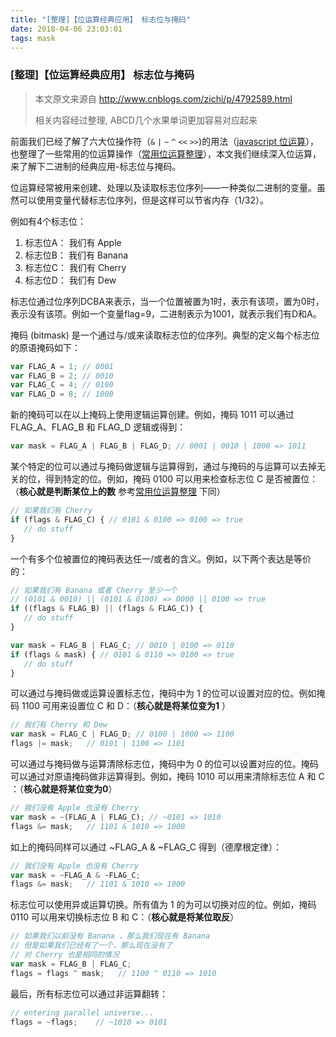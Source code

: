 ```yaml
---
title: "[整理]【位运算经典应用】 标志位与掩码"
date: 2018-04-06 23:03:01
tags: mask
---
```


### [整理]【位运算经典应用】 标志位与掩码

> 本文原文来源自 http://www.cnblogs.com/zichi/p/4792589.html
>
> 相关内容经过整理, ABCD几个水果单词更加容易对应起来

前面我们已经了解了六大位操作符（`&` `|` `~` `^` `<<` `>>`)的用法（[javascript 位运算](http://www.cnblogs.com/zichi/p/4787145.html)），也整理了一些常用的位运算操作（[常用位运算整理](http://www.cnblogs.com/zichi/p/4789439.html)），本文我们继续深入位运算，来了解下二进制的经典应用-标志位与掩码。

位运算经常被用来创建、处理以及读取标志位序列——一种类似二进制的变量。虽然可以使用变量代替标志位序列，但是这样可以节省内存（1/32）。

例如有4个标志位：

1. 标志位A： 我们有 Apple
2. 标志位B： 我们有 Banana
3. 标志位C： 我们有 Cherry
4. 标志位D： 我们有 Dew

标志位通过位序列DCBA来表示，当一个位置被置为1时，表示有该项，置为0时，表示没有该项。例如一个变量flag=9，二进制表示为1001，就表示我们有D和A。

掩码 (bitmask) 是一个通过与/或来读取标志位的位序列。典型的定义每个标志位的原语掩码如下：

```javascript
var FLAG_A = 1; // 0001
var FLAG_B = 2; // 0010
var FLAG_C = 4; // 0100
var FLAG_D = 8; // 1000
```

<!--more-->

新的掩码可以在以上掩码上使用逻辑运算创建。例如，掩码 1011 可以通过 FLAG_A、FLAG_B 和 FLAG_D 逻辑或得到：

```javascript
var mask = FLAG_A | FLAG_B | FLAG_D; // 0001 | 0010 | 1000 => 1011
```

某个特定的位可以通过与掩码做逻辑与运算得到，通过与掩码的与运算可以去掉无关的位，得到特定的位。例如，掩码 0100 可以用来检查标志位 C 是否被置位：（**核心就是判断某位上的数** 参考[常用位运算整理](http://www.cnblogs.com/zichi/p/4789439.html) 下同）

```javascript
// 如果我们有 Cherry
if (flags & FLAG_C) { // 0101 & 0100 => 0100 => true
   // do stuff
}
```

一个有多个位被置位的掩码表达任一/或者的含义。例如，以下两个表达是等价的：

```javascript
// 如果我们有 Banana 或者 Cherry 至少一个
// (0101 & 0010) || (0101 & 0100) => 0000 || 0100 => true
if ((flags & FLAG_B) || (flags & FLAG_C)) {
   // do stuff
}

var mask = FLAG_B | FLAG_C; // 0010 | 0100 => 0110
if (flags & mask) { // 0101 & 0110 => 0100 => true
   // do stuff
}
```

可以通过与掩码做或运算设置标志位，掩码中为 1 的位可以设置对应的位。例如掩码 1100 可用来设置位 C 和 D：（**核心就是将某位变为1** ）

```javascript
// 我们有 Cherry 和 Dew
var mask = FLAG_C | FLAG_D; // 0100 | 1000 => 1100
flags |= mask;   // 0101 | 1100 => 1101
```

可以通过与掩码做与运算清除标志位，掩码中为 0 的位可以设置对应的位。掩码可以通过对原语掩码做非运算得到。例如，掩码 1010 可以用来清除标志位 A 和 C ：（**核心就是将某位变为0**）

```javascript
// 我们没有 Apple 也没有 Cherry
var mask = ~(FLAG_A | FLAG_C); // ~0101 => 1010
flags &= mask;   // 1101 & 1010 => 1000
```

如上的掩码同样可以通过 ~FLAG_A & ~FLAG_C 得到（德摩根定律）：

```javascript
// 我们没有 Apple 也没有 Cherry
var mask = ~FLAG_A & ~FLAG_C;
flags &= mask;   // 1101 & 1010 => 1000
```

标志位可以使用异或运算切换。所有值为 1 的为可以切换对应的位。例如，掩码 0110 可以用来切换标志位 B 和 C：（**核心就是将某位取反**）

```javascript
// 如果我们以前没有 Banana ，那么我们现在有 Banana
// 但是如果我们已经有了一个，那么现在没有了
// 对 Cherry 也是相同的情况
var mask = FLAG_B | FLAG_C;
flags = flags ^ mask;   // 1100 ^ 0110 => 1010
```

最后，所有标志位可以通过非运算翻转：

```javascript
// entering parallel universe...
flags = ~flags;    // ~1010 => 0101
```